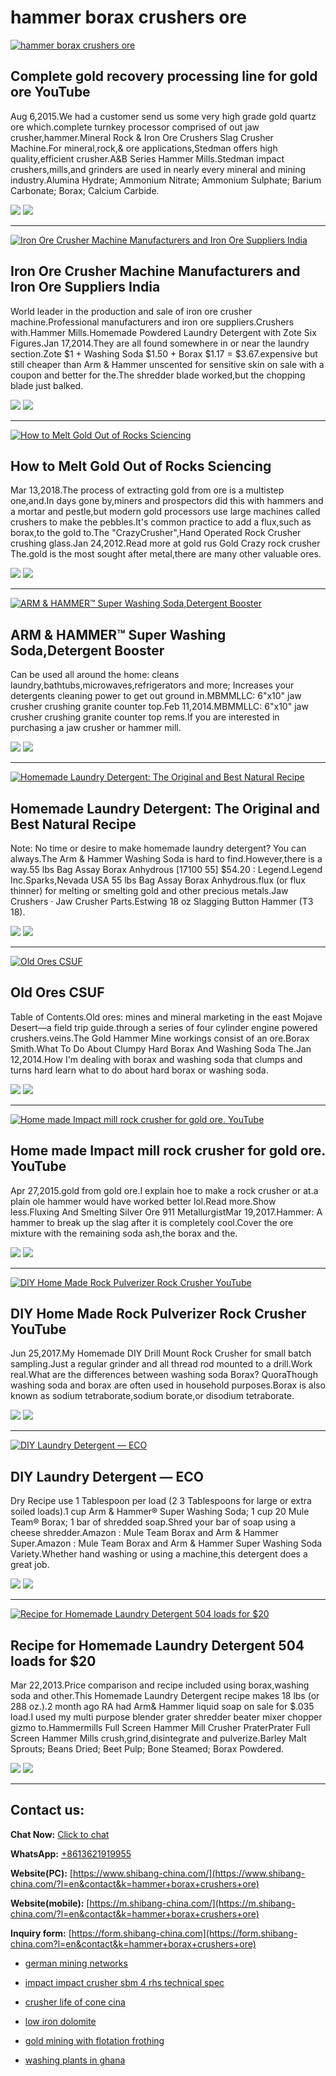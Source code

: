 # hammer borax crushers ore

<a href="https://swt.shibang-china.com/?l=en&img&k=hammer+borax+crushers+ore" target="_blank">![hammer borax crushers ore](http://static.shibang-china.com/all-800x300/774.jpg)</a>

## Complete gold recovery processing line for gold ore YouTube
Aug 6,2015.We had a customer send us some very high grade gold quartz ore which.complete turnkey processor comprised of out jaw crusher,hammer.Mineral Rock &amp; Iron Ore Crushers Slag Crusher Machine.For mineral,rock,&amp; ore applications,Stedman offers high quality,efficient crusher.A&amp;B Series Hammer Mills.Stedman impact crushers,mills,and grinders are used in nearly every mineral and mining industry.Alumina Hydrate; Ammonium Nitrate; Ammonium Sulphate; Barium Carbonate; Borax; Calcium Carbide.


<a href="https://whatsapp.shibangsoft.com/WhatsApp.php" target="_blank" title="WhatsApp">![](http://static.shibang-china.com/icon/whatsapp.png)</a> <a href="https://swt.shibang-china.com/?l=en&icon&k=hammer+borax+crushers+ore" target="_blank">![](http://static.shibang-china.com/icon/chat-en.png)</a>

---

<a href="https://swt.shibang-china.com/?l=en&img&k=hammer+borax+crushers+ore" target="_blank">![Iron Ore Crusher Machine Manufacturers and Iron Ore Suppliers India](http://static.shibang-china.com/all-800x300/204.jpg)</a>

## Iron Ore Crusher Machine Manufacturers and Iron Ore Suppliers India
World leader in the production and sale of iron ore crusher machine.Professional manufacturers and iron ore suppliers.Crushers with.Hammer Mills.Homemade Powdered Laundry Detergent with Zote Six Figures.Jan 17,2014.They are all found somewhere in or near the laundry section.Zote $1 + Washing Soda $1.50 + Borax $1.17 = $3.67.expensive but still cheaper than Arm &amp; Hammer unscented for sensitive skin on sale with a coupon and better for the.The shredder blade worked,but the chopping blade just balked.


<a href="https://whatsapp.shibangsoft.com/WhatsApp.php" target="_blank" title="WhatsApp">![](http://static.shibang-china.com/icon/whatsapp.png)</a> <a href="https://swt.shibang-china.com/?l=en&icon&k=hammer+borax+crushers+ore" target="_blank">![](http://static.shibang-china.com/icon/chat-en.png)</a>

---

<a href="https://swt.shibang-china.com/?l=en&img&k=hammer+borax+crushers+ore" target="_blank">![How to Melt Gold Out of Rocks Sciencing](http://static.shibang-china.com/all-800x300/457.jpg)</a>

## How to Melt Gold Out of Rocks Sciencing
Mar 13,2018.The process of extracting gold from ore is a multistep one,and.In days gone by,miners and prospectors did this with hammers and a mortar and pestle,but modern gold processors use large machines called crushers to make the pebbles.It&#39;s common practice to add a flux,such as borax,to the gold to.The &quot;CrazyCrusher&quot;,Hand Operated Rock Crusher crushing glass.Jan 24,2012.Read more at gold rus Gold Crazy rock crusher The.gold is the most sought after metal,there are many other valuable ores.


<a href="https://whatsapp.shibangsoft.com/WhatsApp.php" target="_blank" title="WhatsApp">![](http://static.shibang-china.com/icon/whatsapp.png)</a> <a href="https://swt.shibang-china.com/?l=en&icon&k=hammer+borax+crushers+ore" target="_blank">![](http://static.shibang-china.com/icon/chat-en.png)</a>

---

<a href="https://swt.shibang-china.com/?l=en&img&k=hammer+borax+crushers+ore" target="_blank">![ARM &amp; HAMMER™ Super Washing Soda,Detergent Booster](http://static.shibang-china.com/all-800x300/439.jpg)</a>

## ARM &amp; HAMMER™ Super Washing Soda,Detergent Booster
Can be used all around the home: cleans laundry,bathtubs,microwaves,refrigerators and more; Increases your detergents cleaning power to get out ground in.MBMMLLC: 6&quot;x10&quot; jaw crusher crushing granite counter top.Feb 11,2014.MBMMLLC: 6&quot;x10&quot; jaw crusher crushing granite counter top rems.If you are interested in purchasing a jaw crusher or hammer mill.


<a href="https://whatsapp.shibangsoft.com/WhatsApp.php" target="_blank" title="WhatsApp">![](http://static.shibang-china.com/icon/whatsapp.png)</a> <a href="https://swt.shibang-china.com/?l=en&icon&k=hammer+borax+crushers+ore" target="_blank">![](http://static.shibang-china.com/icon/chat-en.png)</a>

---

<a href="https://swt.shibang-china.com/?l=en&img&k=hammer+borax+crushers+ore" target="_blank">![Homemade Laundry Detergent: The Original and Best Natural Recipe](http://static.shibang-china.com/all-800x300/190.jpg)</a>

## Homemade Laundry Detergent: The Original and Best Natural Recipe
Note: No time or desire to make homemade laundry detergent? You can always.The Arm &amp; Hammer Washing Soda is hard to find.However,there is a way.55 lbs Bag Assay Borax Anhydrous [17100 55] $54.20 : Legend.Legend Inc.Sparks,Nevada USA 55 lbs Bag Assay Borax Anhydrous.flux (or flux thinner) for melting or smelting gold and other precious metals.Jaw Crushers &middot; Jaw Crusher Parts.Estwing 18 oz Slagging Button Hammer (T3 18).


<a href="https://whatsapp.shibangsoft.com/WhatsApp.php" target="_blank" title="WhatsApp">![](http://static.shibang-china.com/icon/whatsapp.png)</a> <a href="https://swt.shibang-china.com/?l=en&icon&k=hammer+borax+crushers+ore" target="_blank">![](http://static.shibang-china.com/icon/chat-en.png)</a>

---

<a href="https://swt.shibang-china.com/?l=en&img&k=hammer+borax+crushers+ore" target="_blank">![Old Ores CSUF](http://static.shibang-china.com/all-800x300/1274.jpg)</a>

## Old Ores CSUF
Table of Contents.Old ores: mines and mineral marketing in the east Mojave Desert—a field trip guide.through a series of four cylinder engine powered crushers.veins.The Gold Hammer Mine workings consist of an ore.Borax Smith.What To Do About Clumpy Hard Borax And Washing Soda The.Jan 12,2014.How I&#39;m dealing with borax and washing soda that clumps and turns hard learn what to do about hard borax or washing soda.


<a href="https://whatsapp.shibangsoft.com/WhatsApp.php" target="_blank" title="WhatsApp">![](http://static.shibang-china.com/icon/whatsapp.png)</a> <a href="https://swt.shibang-china.com/?l=en&icon&k=hammer+borax+crushers+ore" target="_blank">![](http://static.shibang-china.com/icon/chat-en.png)</a>

---

<a href="https://swt.shibang-china.com/?l=en&img&k=hammer+borax+crushers+ore" target="_blank">![Home made Impact mill rock crusher for gold ore. YouTube](http://static.shibang-china.com/all-800x300/1231.jpg)</a>

## Home made Impact mill rock crusher for gold ore. YouTube
Apr 27,2015.gold from gold ore.I explain hoe to make a rock crusher or at.a plain ole hammer would have worked better lol﻿.Read more.Show less.Fluxing And Smelting Silver Ore 911 MetallurgistMar 19,2017.Hammer: A hammer to break up the slag after it is completely cool.Cover the ore mixture with the remaining soda ash,the borax and the.


<a href="https://whatsapp.shibangsoft.com/WhatsApp.php" target="_blank" title="WhatsApp">![](http://static.shibang-china.com/icon/whatsapp.png)</a> <a href="https://swt.shibang-china.com/?l=en&icon&k=hammer+borax+crushers+ore" target="_blank">![](http://static.shibang-china.com/icon/chat-en.png)</a>

---

<a href="https://swt.shibang-china.com/?l=en&img&k=hammer+borax+crushers+ore" target="_blank">![DIY Home Made Rock Pulverizer Rock Crusher YouTube](http://static.shibang-china.com/all-800x300/696.jpg)</a>

## DIY Home Made Rock Pulverizer Rock Crusher YouTube
Jun 25,2017.My Homemade DIY Drill Mount Rock Crusher for small batch sampling.Just a regular grinder and all thread rod mounted to a drill.Work real.What are the differences between washing soda Borax? QuoraThough washing soda and borax are often used in household purposes.Borax is also known as sodium tetraborate,sodium borate,or disodium tetraborate.


<a href="https://whatsapp.shibangsoft.com/WhatsApp.php" target="_blank" title="WhatsApp">![](http://static.shibang-china.com/icon/whatsapp.png)</a> <a href="https://swt.shibang-china.com/?l=en&icon&k=hammer+borax+crushers+ore" target="_blank">![](http://static.shibang-china.com/icon/chat-en.png)</a>

---

<a href="https://swt.shibang-china.com/?l=en&img&k=hammer+borax+crushers+ore" target="_blank">![DIY Laundry Detergent — ECO](http://static.shibang-china.com/all-800x300/748.jpg)</a>

## DIY Laundry Detergent — ECO
Dry Recipe use 1 Tablespoon per load (2 3 Tablespoons for large or extra soiled loads).1 cup Arm &amp; Hammer® Super Washing Soda; 1 cup 20 Mule Team® Borax; 1 bar of shredded soap.Shred your bar of soap using a cheese shredder.Amazon : Mule Team Borax and Arm &amp; Hammer Super.Amazon : Mule Team Borax and Arm &amp; Hammer Super Washing Soda Variety.Whether hand washing or using a machine,this detergent does a great job.


<a href="https://whatsapp.shibangsoft.com/WhatsApp.php" target="_blank" title="WhatsApp">![](http://static.shibang-china.com/icon/whatsapp.png)</a> <a href="https://swt.shibang-china.com/?l=en&icon&k=hammer+borax+crushers+ore" target="_blank">![](http://static.shibang-china.com/icon/chat-en.png)</a>

---

<a href="https://swt.shibang-china.com/?l=en&img&k=hammer+borax+crushers+ore" target="_blank">![Recipe for Homemade Laundry Detergent 504 loads for $20](http://static.shibang-china.com/all-800x300/1251.jpg)</a>

## Recipe for Homemade Laundry Detergent 504 loads for $20
Mar 22,2013.Price comparison and recipe included using borax,washing soda and other.This Homemade Laundry Detergent recipe makes 18 lbs (or 288 oz.).2 month ago RA had Arm&amp; Hammer liquid soap on sale for $.035 load.I used my multi purpose blender grater shredder beater mixer chopper gizmo to.Hammermills Full Screen Hammer Mill Crusher PraterPrater Full Screen Hammer Mills crush,grind,disintegrate and pulverize.Barley Malt Sprouts; Beans Dried; Beet Pulp; Bone Steamed; Borax Powdered.


<a href="https://whatsapp.shibangsoft.com/WhatsApp.php" target="_blank" title="WhatsApp">![](http://static.shibang-china.com/icon/whatsapp.png)</a> <a href="https://swt.shibang-china.com/?l=en&icon&k=hammer+borax+crushers+ore" target="_blank">![](http://static.shibang-china.com/icon/chat-en.png)</a>

---
## Contact us:

**Chat Now:** [Click to chat](https://swt.shibang-china.com?l=en&contact&k=hammer+borax+crushers+ore)

**WhatsApp:**  [+8613621919955](https://whatsapp.shibangsoft.com/WhatsApp.php)

**Website(PC):** [https://www.shibang-china.com/](https://www.shibang-china.com/?l=en&contact&k=hammer+borax+crushers+ore)

**Website(mobile):** [https://m.shibang-china.com/](https://m.shibang-china.com/?l=en&contact&k=hammer+borax+crushers+ore)

**Inquiry form:** [https://form.shibang-china.com](https://form.shibang-china.com?l=en&contact&k=hammer+borax+crushers+ore)

* [german mining networks](../138/german%20mining%20networks.md)

* [impact impact crusher sbm 4 rhs technical spec](../134/impact%20impact%20crusher%20sbm%204%20rhs%20technical%20spec.md)

* [crusher life of cone cina](../140/crusher%20life%20of%20cone%20cina.md)

* [low iron dolomite](../134/low%20iron%20dolomite.md)

* [gold mining with flotation frothing](../132/gold%20mining%20with%20flotation%20frothing.md)

* [washing plants in ghana](../137/washing%20plants%20in%20ghana.md)